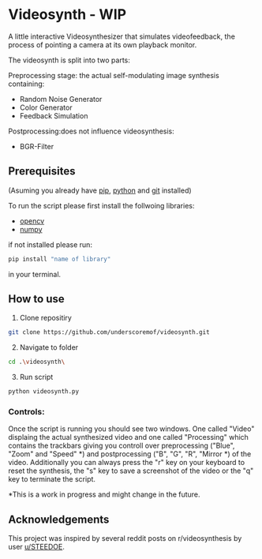 # Videosynth - WIP

A little interactive Videosynthesizer that simulates videofeedback, the process of pointing a camera at its own playback monitor.

The videosynth is split into two parts: 

Preprocessing stage: the actual self-modulating image synthesis containing:

* Random Noise Generator
* Color Generator
* Feedback Simulation

Postprocessing:does not influence videosynthesis:

* BGR-Filter


## Prerequisites

(Asuming you already have [pip](https://pip.pypa.io/en/stable/), [python](https://www.python.org/downloads/) and [git](https://git-scm.com/downloads) installed)

To run the script please first install the follwoing libraries:
* [opencv](https://docs.opencv.org/4.x/index.html)
* [numpy](https://numpy.org/)

if not installed please run:
```bash
pip install "name of library"
```
in your terminal.



## How to use

1. Clone repositiry

```bash
git clone https://github.com/underscoremof/videosynth.git
```
2. Navigate to folder
```bash
cd .\videosynth\
```
3. Run script
```bash
python videosynth.py
```
### Controls:
Once the script is running you should see two windows. One called "Video" displaing the actual synthesized video and one called "Processing" which contains the trackbars giving you controll over preprocessing ("Blue", "Zoom" and "Speed" *) and postprocessing ("B", "G", "R", "Mirror *) of the video. Additionally you can always press the "r" key on your keyboard to reset the synthesis, the "s" key to save a screenshot of the video or the "q" key to terminate the script.

*This is a work in progress and might change in the future.

## Acknowledgements

This project was inspired by several reddit posts on r/videosynthesis by user [u/STEEDOE](https://www.reddit.com/user/STEEDOE/).

